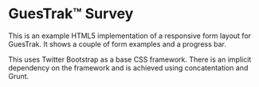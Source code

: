 # GuesTrak™ Survey

This is an example HTML5 implementation of a responsive form layout for GuesTrak. It shows a couple of form examples and a progress bar.

This uses Twitter Bootstrap as a base CSS framework. There is an implicit dependency on the framework and is achieved using concatentation and Grunt.

